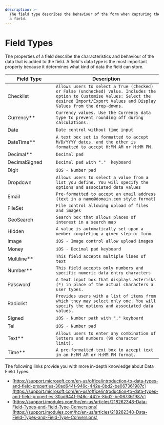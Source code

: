 ```yaml
---
description: >-
  The field type describes the behaviour of the form when capturing the value of
  a field.
---
```


# Field Types

The properties of a field describe the characteristics and behaviour of the data that is added to the field. A field's data type is the most important property because it determines what kind of data the field can store.

<table><thead><tr><th width="179.92236740968488">Field Type</th><th width="593.4285714285713">Description</th></tr></thead><tbody><tr><td>Checklist</td><td><code>Allows users to select a True (checked) or False (unchecked) value. Includes the option to Customise Values: Select the desired Import/Export Values and Display Values from the drop-downs.</code></td></tr><tr><td>Currency**</td><td><code>Currency values. Use the Currency data type to prevent rounding off during calculations.</code></td></tr><tr><td>Date</td><td><code>Date control without time input</code></td></tr><tr><td>DateTime**</td><td><code>A text box set is formatted to accept M/D/YYYY dates, and the other is formatted to accept H:MM AM or H:MM PM.</code></td></tr><tr><td>Decimal**</td><td><code>Decimal pad</code></td></tr><tr><td>DecimalSigned</td><td><code>Decimal pad with "."  keyboard</code></td></tr><tr><td>Digit</td><td><code>iOS - Number pad</code></td></tr><tr><td>Dropdown</td><td><code>Allows users to select a value from a list you define. You will specify the options and associated data values</code></td></tr><tr><td>Email</td><td><code>Pre-formatted to accept an email address (text in a name@domain.com style format)</code></td></tr><tr><td>FileSet</td><td><code>File control allowing upload of files and images</code></td></tr><tr><td>GeoSearch</td><td><code>Search box that allows places of interest in a search map</code></td></tr><tr><td>Hidden</td><td><code>A value is automatically set upon a member completing a given step or form.</code></td></tr><tr><td>Image</td><td><code>iOS - Image control allow upload images</code></td></tr><tr><td>Money</td><td><code>iOS - Decimal pad keyboard</code></td></tr><tr><td>Multiline**</td><td><code>This field accepts multiple lines of text</code></td></tr><tr><td>Number**</td><td><code>This field accepts only numbers and specific numeric data entry characters</code></td></tr><tr><td>Password</td><td><code>A text input box that displays asterisks (*) in place of the actual characters a user types.</code></td></tr><tr><td>Radiolist</td><td><code>Provides users with a list of items from which they may select only one. You will specify the options and associated data values.</code></td></tr><tr><td>Signed</td><td><code>iOS - Number path with "." keyboard</code></td></tr><tr><td>Tel</td><td><code>iOS - Number pad</code></td></tr><tr><td>Text**</td><td><code>Allows users to enter any combination of letters and numbers (99 character limit).</code></td></tr><tr><td>Time**</td><td><code>A pre-formatted text box to accept text in an H:MM AM or H:MM PM format.</code></td></tr></tbody></table>



The following links provide you with more in-depth knowledge about Data Field Types.

* [https://support.microsoft.com/en-us/office/introduction-to-data-types-and-field-properties-30ad644f-946c-442e-8bd2-be067361987c](https://support.microsoft.com/en-us/office/introduction-to-data-types-and-field-properties-30ad644f-946c-442e-8bd2-be067361987c)
* [https://support.imodules.com/hc/en-us/articles/218262348-Data-Field-Types-and-Field-Type-Conversions](https://support.imodules.com/hc/en-us/articles/218262348-Data-Field-Types-and-Field-Type-Conversions)

